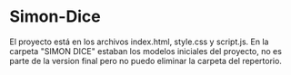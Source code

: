 # Simon-Dice

El proyecto está en los archivos index.html, style.css y script.js. En la carpeta "SIMON DICE" estaban los modelos iniciales del proyecto, no es parte de la version final pero no puedo eliminar la carpeta del repertorio. 
